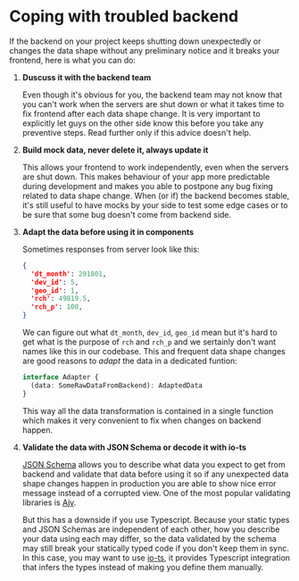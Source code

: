 # Coping with troubled backend

If the backend on your project keeps shutting down unexpectedly or changes the data shape without any preliminary notice and it breaks your frontend, here is what you can do:

1. **Duscuss it with the backend team**

    Even though it's obvious for you, the backend team may not know that you can't work when the servers are shut down or what it takes time to fix frontend after each data shape change. It is very important to explicitly let guys on the other side know this before you take any preventive steps. Read further only if this advice doesn't help.

2. **Build mock data, never delete it, always update it**

    This allows your frontend to work independently, even when the servers are shut down. This makes behaviour of your app more predictable during development and makes you able to postpone any bug fixing related to data shape change. When (or if) the backend becomes stable, it's still useful to have mocks by your side to test some edge cases or to be sure that some bug doesn't come from backend side.

3. **Adapt the data before using it in components**

    Sometimes responses from server look like this:

    ```json
    {
      'dt_month': 201801,
      'dev_id': 5,
      'geo_id': 1,
      'rch': 49819.5,
      'rch_p': 100,
    }
    ```

    We can figure out what `dt_month`, `dev_id`, `geo_id` mean but it's hard to get what is the purpose of `rch` and `rch_p` and we sertainly don't want names like this in our codebase. This and frequent data shape changes are good reasons to _adapt_ the data in a dedicated funtion:

    ```typescript
    interface Adapter {
      (data: SomeRawDataFromBackend): AdaptedData
    }
    ```

    This way all the data transformation is contained in a single function which makes it very convenient to fix when changes on backend happen.

4. **Validate the data with JSON Schema or decode it with io-ts**

    [JSON Schema](https://json-schema.org/) allows you to describe what data you expect to get from backend and validate that data before using it so if any unexpected data shape changes happen in production you are able to show nice error message instead of a corrupted view. One of the most popular validating libraries is [Ajv](https://github.com/epoberezkin/ajv).

    But this has a downside if you use Typescript. Because your static types and JSON Schemas are independent of each other, how you describe your data using each may differ, so the data validated by the schema may still break your statically typed code if you don't keep them in sync. In this case, you may want to use [io-ts](https://github.com/gcanti/io-ts), it provides Typescript integration that infers the types instead of making you define them manually.